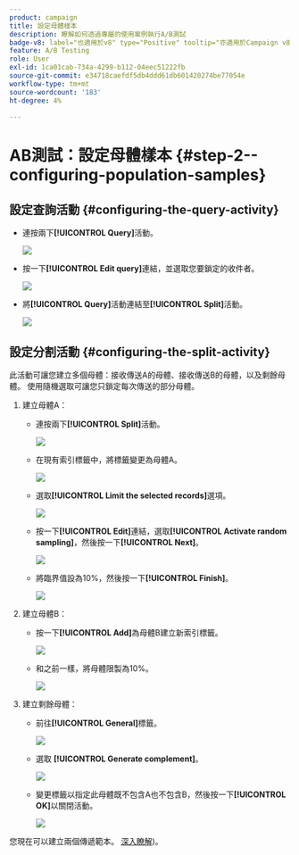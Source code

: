 ```yaml
---
product: campaign
title: 設定母體樣本
description: 瞭解如何透過專屬的使用案例執行A/B測試
badge-v8: label="也適用於v8" type="Positive" tooltip="亦適用於Campaign v8"
feature: A/B Testing
role: User
exl-id: 1ca01cab-734a-4299-b112-04eec51222fb
source-git-commit: e34718caefdf5db4ddd61db601420274be77054e
workflow-type: tm+mt
source-wordcount: '183'
ht-degree: 4%

---
```


# AB測試：設定母體樣本 {#step-2--configuring-population-samples}

## 設定查詢活動 {#configuring-the-query-activity}

* 連按兩下&#x200B;**[!UICONTROL Query]**&#x200B;活動。

  ![](assets/use_case_abtesting_createrecipients_001.png)

* 按一下&#x200B;**[!UICONTROL Edit query]**&#x200B;連結，並選取您要鎖定的收件者。

  ![](assets/use_case_abtesting_createrecipients_002.png)

* 將&#x200B;**[!UICONTROL Query]**&#x200B;活動連結至&#x200B;**[!UICONTROL Split]**&#x200B;活動。

  ![](assets/use_case_abtesting_createrecipients_003.png)

## 設定分割活動 {#configuring-the-split-activity}

此活動可讓您建立多個母體：接收傳送A的母體、接收傳送B的母體，以及剩餘母體。 使用隨機選取可讓您只鎖定每次傳送的部分母體。

1. 建立母體A：

   * 連按兩下&#x200B;**[!UICONTROL Split]**&#x200B;活動。

     ![](assets/use_case_abtesting_createrecipients_004.png)

   * 在現有索引標籤中，將標籤變更為母體A。

     ![](assets/use_case_abtesting_createrecipients_005.png)

   * 選取&#x200B;**[!UICONTROL Limit the selected records]**&#x200B;選項。

     ![](assets/use_case_abtesting_createrecipients_006.png)

   * 按一下&#x200B;**[!UICONTROL Edit]**&#x200B;連結，選取&#x200B;**[!UICONTROL Activate random sampling]**，然後按一下&#x200B;**[!UICONTROL Next]**。

     ![](assets/use_case_abtesting_createrecipients_007.png)

   * 將臨界值設為10%，然後按一下&#x200B;**[!UICONTROL Finish]**。

     ![](assets/use_case_abtesting_createrecipients_008.png)

1. 建立母體B：

   * 按一下&#x200B;**[!UICONTROL Add]**&#x200B;為母體B建立新索引標籤。

     ![](assets/use_case_abtesting_createrecipients_009.png)

   * 和之前一樣，將母體限製為10%。

     ![](assets/use_case_abtesting_createrecipients_010.png)

1. 建立剩餘母體：

   * 前往&#x200B;**[!UICONTROL General]**&#x200B;標籤。

     ![](assets/use_case_abtesting_createrecipients_011.png)

   * 選取 **[!UICONTROL Generate complement]**。

     ![](assets/use_case_abtesting_createrecipients_012.png)

   * 變更標籤以指定此母體既不包含A也不包含B，然後按一下&#x200B;**[!UICONTROL OK]**&#x200B;以關閉活動。

     ![](assets/use_case_abtesting_createrecipients_013.png)

您現在可以建立兩個傳遞範本。 [深入瞭解](a-b-testing-uc-delivery-templates.md))。
